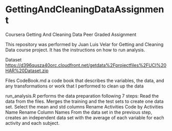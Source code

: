 # GettingAndCleaningDataAssignment
Coursera Getting And Cleaning Data Peer Graded Assignment

This repository was performed by Juan Luis Velar for Getting and Cleaning Data course project. It has the instructions on how to run analysis.

Dataset
https://d396qusza40orc.cloudfront.net/getdata%2Fprojectfiles%2FUCI%20HAR%20Dataset.zip

Files
CodeBook.md a code book that describes the variables, the data, and any transformations or work that I performed to clean up the data

run_analysis.R performs the data preparation following 7 steps:
Read the data from the files.
Merges the training and the test sets to create one data set.
Select the mean and std columns
Rename Activities Code by Activities Name
Rename Column Names
From the data set in the previous step, creates an independent data set with the average of each variable for each activity and each subject.